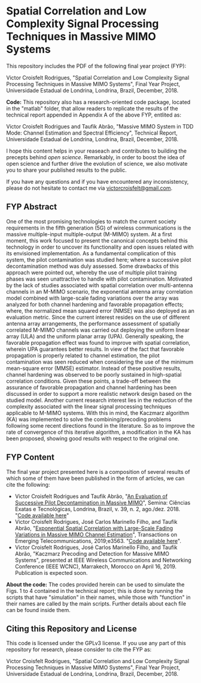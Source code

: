 # Spatial Correlation and Low Complexity Signal Processing Techniques in Massive MIMO Systems

This repository includes the PDF of the following final year project (FYP):

Victor Croisfelt Rodrigues, "Spatial Correlation and Low Complexity Signal Processing Techniques in Massive MIMO Systems", Final Year Project, Universidade Estadual de Londrina, Londrina, Brazil, December, 2018.

**Code:** This repository also has a research-oriented code package, located in the "matlab" folder, that allow readers to replicate the results of the technical report appended in Appendix A of the above FYP, entlited as:

Victor Croisfelt Rodrigues and Taufik Abrão, "Massive MIMO System in TDD Mode: Channel Estimation and Spectral Efficiency", Technical Report, Universidade Estadual de Londrina, Londrina, Brazil, December, 2018.

I hope this content helps in your reaseach and contributes to building the precepts behind *open science*. Remarkably, in order to boost the idea of open science and further drive the evolution of science, we also motivate you to share your published results to the public.

If you have any questions and if you have encountered any inconsistency, please do not hesitate to contact me via victorcroisfelt@gmail.com.

## FYP Abstract
One of the most promising technologies to match the current society requirements in the fifth generation (5G) of wireless communications is the massive multiple-input multiple-output (M-MIMO) system. At a first moment, this work focused to present the canonical concepts behind this technology in order to uncover its functionality and open issues related with its envisioned implementation. As a fundamental complication of this system, the pilot contamination was studied here; where a successive pilot decontamination method was duly assessed. Some drawbacks of this approach were pointed out, whereby the use of multiple pilot training phases was seen unattractive to handle with pilot contamination. Motivated by the lack of studies associated with spatial correlation over multi-antenna channels in an M-MIMO scenario, the exponential antenna array correlation model combined with large-scale fading variations over the array was analyzed for both channel hardening and favorable propagation effects; where, the normalized mean squared error (NMSE) was also deployed as an evaluation metric. Since the current interest resides on the use of different antenna array arrangements, the performance assessment of spatially correlated M-MIMO channels was carried out deploying the uniform linear array (ULA) and the uniform planar array (UPA). Generally speaking, the favorable propagation effect was found to improve with spatial correlation, wherein UPA guarantees better results. In view of the fact that favorable propagation is properly related to channel estimation, the pilot contamination was seen reduced when considering the use of the minimum mean-square error (MMSE) estimator. Instead of these positive results, channel hardening was observed to be poorly sustained in high-spatial correlation conditions. Given these points, a trade-off between the assurance of favorable propagation and channel hardening has been discussed in order to support a more realistic network design based on the studied model. Another current research interest lies in the reduction of the complexity associated with the linear signal processing techniques applicable to M-MIMO systems. With this in mind, the Kaczmarz algorithm (KA) was implemented to solve the combining/precoding problems following some recent directions found in the literature. So as to improve the rate of convergence of this iterative algorithm, a modification in the KA has been proposed, showing good results with respect to the original one.

## FYP Content
The final year project presented here is a composition of several results of which some of them have been published in the form of articles, we can cite the following:

- Victor Croisfelt Rodrigues and Taufik Abrão, "[An Evaluation of Successive Pilot Decontamination in Massive MIMO](http://www.uel.br/revistas/uel/index.php/semexatas/article/view/34450/24955)", Semina: Ciências Exatas e Tecnológicas, Londrina, Brazil, v. 39, n. 2, ago./dez. 2018. "[Code available here](https://github.com/victorcroisfelt/eval-suc-pilot-decon-mmimo)"   
- Victor Croisfelt Rodrigues, José Carlos Marinello Filho, and Taufik Abrão, "[Exponential Spatial Correlation with Large-Scale Fading Variations in Massive MIMO Channel Estimation](https://doi.org/10.1002/ett.3563)", Transactions on Emerging Telecommunications, 2019;e3563. "[Code available here](https://github.com/victorcroisfelt/exp-lsf-spatial-corr-mmimo-chn-est)". 
- Victor Croisfelt Rodrigues, José Carlos Marinello Filho, and Taufik Abrão, "Kaczmarz Precoding and Detection for Massive MIMO Systems", presented at IEEE Wireless Communications and Networking Conference (IEEE WCNC), Marrakech, Morocco on April 16, 2019. Publication is expected soon.

**About the code:** The codes provided herein can be used to simulate the Figs. 1 to 4 contained in the technical report; this is done by running the scripts that have "simulation" in their names, while those with "function" in their names are called by the main scripts. Further details about each file can be found inside them.

## Citing this Repository and License
This code is licensed under the GPLv3 license. If you use any part of this repository for research, please consider to cite the FYP as:

Victor Croisfelt Rodrigues, "Spatial Correlation and Low Complexity Signal Processing Techniques in Massive MIMO Systems", Final Year Project, Universidade Estadual de Londrina, Londrina, Brazil, December, 2018.

